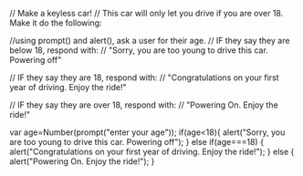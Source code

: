// Make a keyless car!
// This car will only let you drive if you are over 18. Make it do the following:


//using prompt() and alert(), ask a user for their age.
// IF they say they are below 18, respond with:
// "Sorry, you are too young to drive this car. Powering off"

// IF they say they are 18, respond with:
// "Congratulations on your first year of driving. Enjoy the ride!"

// IF they say they are over 18, respond with:
// "Powering On. Enjoy the ride!"


var age=Number(prompt("enter your age"));
if(age<18){
alert("Sorry, you are too young to drive this car. Powering off");
}
else if(age===18)
{
alert("Congratulations on your first year of driving. Enjoy the ride!");
}
else
{
alert("Powering On. Enjoy the ride!");
}


